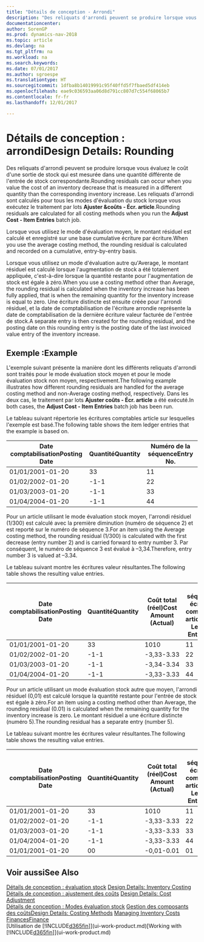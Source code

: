 ```yaml
---
title: "Détails de conception - Arrondi"
description: "Des reliquats d'arrondi peuvent se produire lorsque vous évaluez le coût d'une sortie de stock qui est mesurée dans une quantité différente de l'entrée de stock correspondante. Les reliquats d'arrondi sont calculés pour tous les modes d'évaluation du stock lorsque vous exécutez le traitement par lots **Ajuster &coûts - Écr. article**."
documentationcenter: 
author: SorenGP
ms.prod: dynamics-nav-2018
ms.topic: article
ms.devlang: na
ms.tgt_pltfrm: na
ms.workload: na
ms.search.keywords: 
ms.date: 07/01/2017
ms.author: sgroespe
ms.translationtype: HT
ms.sourcegitcommit: 1dfba8b14019991c95f40ffd5f7fbaed5df414eb
ms.openlocfilehash: eae9c036593aa06d8d791cc807d7c554f68065b7
ms.contentlocale: fr-fr
ms.lasthandoff: 12/01/2017

---
```

# <a name="design-details-rounding"></a><span data-ttu-id="f4323-104">Détails de conception : arrondi</span><span class="sxs-lookup"><span data-stu-id="f4323-104">Design Details: Rounding</span></span>
<span data-ttu-id="f4323-105">Des reliquats d'arrondi peuvent se produire lorsque vous évaluez le coût d'une sortie de stock qui est mesurée dans une quantité différente de l'entrée de stock correspondante.</span><span class="sxs-lookup"><span data-stu-id="f4323-105">Rounding residuals can occur when you value the cost of an inventory decrease that is measured in a different quantity than the corresponding inventory increase.</span></span> <span data-ttu-id="f4323-106">Les reliquats d'arrondi sont calculés pour tous les modes d'évaluation du stock lorsque vous exécutez le traitement par lots **Ajuster &coûts - Écr. article**.</span><span class="sxs-lookup"><span data-stu-id="f4323-106">Rounding residuals are calculated for all costing methods when you run the **Adjust Cost - Item Entries** batch job.</span></span>  

 <span data-ttu-id="f4323-107">Lorsque vous utilisez le mode d'évaluation moyen, le montant résiduel est calculé et enregistré sur une base cumulative écriture par écriture.</span><span class="sxs-lookup"><span data-stu-id="f4323-107">When you use the average costing method, the rounding residual is calculated and recorded on a cumulative, entry-by-entry basis.</span></span>  

 <span data-ttu-id="f4323-108">Lorsque vous utilisez un mode d'évaluation autre qu'Average, le montant résiduel est calculé lorsque l'augmentation de stock a été totalement appliquée, c'est-à-dire lorsque la quantité restante pour l'augmentation de stock est égale à zéro.</span><span class="sxs-lookup"><span data-stu-id="f4323-108">When you use a costing method other than Average, the rounding residual is calculated when the inventory increase has been fully applied, that is when the remaining quantity for the inventory increase is equal to zero.</span></span> <span data-ttu-id="f4323-109">Une écriture distincte est ensuite créée pour l'arrondi résiduel, et la date de comptabilisation de l'écriture arrondie représente la date de comptabilisation de la dernière écriture valeur facturée de l'entrée de stock.</span><span class="sxs-lookup"><span data-stu-id="f4323-109">A separate entry is then created for the rounding residual, and the posting date on this rounding entry is the posting date of the last invoiced value entry of the inventory increase.</span></span>  

## <a name="example"></a><span data-ttu-id="f4323-110">Exemple :</span><span class="sxs-lookup"><span data-stu-id="f4323-110">Example</span></span>  
 <span data-ttu-id="f4323-111">L'exemple suivant présente la manière dont les différents reliquats d'arrondi sont traités pour le mode évaluation stock moyen et pour le mode évaluation stock non moyen, respectivement.</span><span class="sxs-lookup"><span data-stu-id="f4323-111">The following example illustrates how different rounding residuals are handled for the average costing method and non-Average costing method, respectively.</span></span> <span data-ttu-id="f4323-112">Dans les deux cas, le traitement par lots **Ajuster coûts - Écr. article** a été exécuté.</span><span class="sxs-lookup"><span data-stu-id="f4323-112">In both cases, the **Adjust Cost - Item Entries** batch job has been run.</span></span>  

 <span data-ttu-id="f4323-113">Le tableau suivant répertorie les écritures comptables article sur lesquelles l'exemple est basé.</span><span class="sxs-lookup"><span data-stu-id="f4323-113">The following table shows the item ledger entries that the example is based on.</span></span>  

|<span data-ttu-id="f4323-114">Date comptabilisation</span><span class="sxs-lookup"><span data-stu-id="f4323-114">Posting Date</span></span>|<span data-ttu-id="f4323-115">Quantité</span><span class="sxs-lookup"><span data-stu-id="f4323-115">Quantity</span></span>|<span data-ttu-id="f4323-116">Numéro de la séquence</span><span class="sxs-lookup"><span data-stu-id="f4323-116">Entry No.</span></span>|  
|------------------|--------------|---------------|  
|<span data-ttu-id="f4323-117">01/01/20</span><span class="sxs-lookup"><span data-stu-id="f4323-117">01-01-20</span></span>|<span data-ttu-id="f4323-118">3</span><span class="sxs-lookup"><span data-stu-id="f4323-118">3</span></span>|<span data-ttu-id="f4323-119">1</span><span class="sxs-lookup"><span data-stu-id="f4323-119">1</span></span>|  
|<span data-ttu-id="f4323-120">01/02/20</span><span class="sxs-lookup"><span data-stu-id="f4323-120">02-01-20</span></span>|<span data-ttu-id="f4323-121">-1</span><span class="sxs-lookup"><span data-stu-id="f4323-121">-1</span></span>|<span data-ttu-id="f4323-122">2</span><span class="sxs-lookup"><span data-stu-id="f4323-122">2</span></span>|  
|<span data-ttu-id="f4323-123">01/03/20</span><span class="sxs-lookup"><span data-stu-id="f4323-123">03-01-20</span></span>|<span data-ttu-id="f4323-124">-1</span><span class="sxs-lookup"><span data-stu-id="f4323-124">-1</span></span>|<span data-ttu-id="f4323-125">3</span><span class="sxs-lookup"><span data-stu-id="f4323-125">3</span></span>|  
|<span data-ttu-id="f4323-126">01/04/20</span><span class="sxs-lookup"><span data-stu-id="f4323-126">04-01-20</span></span>|<span data-ttu-id="f4323-127">-1</span><span class="sxs-lookup"><span data-stu-id="f4323-127">-1</span></span>|<span data-ttu-id="f4323-128">4</span><span class="sxs-lookup"><span data-stu-id="f4323-128">4</span></span>|  

 <span data-ttu-id="f4323-129">Pour un article utilisant le mode évaluation stock moyen, l'arrondi résiduel (1/300) est calculé avec la première diminution (numéro de séquence 2) et est reporté sur le numéro de séquence 3.</span><span class="sxs-lookup"><span data-stu-id="f4323-129">For an item using the Average costing method, the rounding residual (1/300) is calculated with the first decrease (entry number 2) and is carried forward to entry number 3.</span></span> <span data-ttu-id="f4323-130">Par conséquent, le numéro de séquence 3 est évalué à –3,34.</span><span class="sxs-lookup"><span data-stu-id="f4323-130">Therefore, entry number 3 is valued at –3.34.</span></span>  

 <span data-ttu-id="f4323-131">Le tableau suivant montre les écritures valeur résultantes.</span><span class="sxs-lookup"><span data-stu-id="f4323-131">The following table shows the resulting value entries.</span></span>  

|<span data-ttu-id="f4323-132">Date comptabilisation</span><span class="sxs-lookup"><span data-stu-id="f4323-132">Posting Date</span></span>|<span data-ttu-id="f4323-133">Quantité</span><span class="sxs-lookup"><span data-stu-id="f4323-133">Quantity</span></span>|<span data-ttu-id="f4323-134">Coût total (réel)</span><span class="sxs-lookup"><span data-stu-id="f4323-134">Cost Amount (Actual)</span></span>|<span data-ttu-id="f4323-135">N° séquence écriture comptable article</span><span class="sxs-lookup"><span data-stu-id="f4323-135">Item Ledger Entry No.</span></span>|<span data-ttu-id="f4323-136">Numéro de la séquence</span><span class="sxs-lookup"><span data-stu-id="f4323-136">Entry No.</span></span>|  
|------------------|--------------|----------------------------|---------------------------|---------------|  
|<span data-ttu-id="f4323-137">01/01/20</span><span class="sxs-lookup"><span data-stu-id="f4323-137">01-01-20</span></span>|<span data-ttu-id="f4323-138">3</span><span class="sxs-lookup"><span data-stu-id="f4323-138">3</span></span>|<span data-ttu-id="f4323-139">10</span><span class="sxs-lookup"><span data-stu-id="f4323-139">10</span></span>|<span data-ttu-id="f4323-140">1</span><span class="sxs-lookup"><span data-stu-id="f4323-140">1</span></span>|<span data-ttu-id="f4323-141">1</span><span class="sxs-lookup"><span data-stu-id="f4323-141">1</span></span>|  
|<span data-ttu-id="f4323-142">01/02/20</span><span class="sxs-lookup"><span data-stu-id="f4323-142">02-01-20</span></span>|<span data-ttu-id="f4323-143">-1</span><span class="sxs-lookup"><span data-stu-id="f4323-143">-1</span></span>|<span data-ttu-id="f4323-144">-3,33</span><span class="sxs-lookup"><span data-stu-id="f4323-144">-3.33</span></span>|<span data-ttu-id="f4323-145">2</span><span class="sxs-lookup"><span data-stu-id="f4323-145">2</span></span>|<span data-ttu-id="f4323-146">2</span><span class="sxs-lookup"><span data-stu-id="f4323-146">2</span></span>|  
|<span data-ttu-id="f4323-147">01/03/20</span><span class="sxs-lookup"><span data-stu-id="f4323-147">03-01-20</span></span>|<span data-ttu-id="f4323-148">-1</span><span class="sxs-lookup"><span data-stu-id="f4323-148">-1</span></span>|<span data-ttu-id="f4323-149">-3,34</span><span class="sxs-lookup"><span data-stu-id="f4323-149">-3.34</span></span>|<span data-ttu-id="f4323-150">3</span><span class="sxs-lookup"><span data-stu-id="f4323-150">3</span></span>|<span data-ttu-id="f4323-151">3</span><span class="sxs-lookup"><span data-stu-id="f4323-151">3</span></span>|  
|<span data-ttu-id="f4323-152">01/04/20</span><span class="sxs-lookup"><span data-stu-id="f4323-152">04-01-20</span></span>|<span data-ttu-id="f4323-153">-1</span><span class="sxs-lookup"><span data-stu-id="f4323-153">-1</span></span>|<span data-ttu-id="f4323-154">-3,33</span><span class="sxs-lookup"><span data-stu-id="f4323-154">-3.33</span></span>|<span data-ttu-id="f4323-155">4</span><span class="sxs-lookup"><span data-stu-id="f4323-155">4</span></span>|<span data-ttu-id="f4323-156">4</span><span class="sxs-lookup"><span data-stu-id="f4323-156">4</span></span>|  

 <span data-ttu-id="f4323-157">Pour un article utilisant un mode évaluation stock autre que moyen, l'arrondi résiduel (0,01) est calculé lorsque la quantité restante pour l'entrée de stock est égale à zéro.</span><span class="sxs-lookup"><span data-stu-id="f4323-157">For an item using a costing method other than Average, the rounding residual (0.01) is calculated when the remaining quantity for the inventory increase is zero.</span></span> <span data-ttu-id="f4323-158">Le montant résiduel a une écriture distincte (numéro 5).</span><span class="sxs-lookup"><span data-stu-id="f4323-158">The rounding residual has a separate entry (number 5).</span></span>  

 <span data-ttu-id="f4323-159">Le tableau suivant montre les écritures valeur résultantes.</span><span class="sxs-lookup"><span data-stu-id="f4323-159">The following table shows the resulting value entries.</span></span>  

|<span data-ttu-id="f4323-160">Date comptabilisation</span><span class="sxs-lookup"><span data-stu-id="f4323-160">Posting Date</span></span>|<span data-ttu-id="f4323-161">Quantité</span><span class="sxs-lookup"><span data-stu-id="f4323-161">Quantity</span></span>|<span data-ttu-id="f4323-162">Coût total (réel)</span><span class="sxs-lookup"><span data-stu-id="f4323-162">Cost Amount (Actual)</span></span>|<span data-ttu-id="f4323-163">N° séquence écriture comptable article</span><span class="sxs-lookup"><span data-stu-id="f4323-163">Item Ledger Entry No.</span></span>|<span data-ttu-id="f4323-164">Numéro de la séquence</span><span class="sxs-lookup"><span data-stu-id="f4323-164">Entry No.</span></span>|  
|------------------|--------------|----------------------------|---------------------------|---------------|  
|<span data-ttu-id="f4323-165">01/01/20</span><span class="sxs-lookup"><span data-stu-id="f4323-165">01-01-20</span></span>|<span data-ttu-id="f4323-166">3</span><span class="sxs-lookup"><span data-stu-id="f4323-166">3</span></span>|<span data-ttu-id="f4323-167">10</span><span class="sxs-lookup"><span data-stu-id="f4323-167">10</span></span>|<span data-ttu-id="f4323-168">1</span><span class="sxs-lookup"><span data-stu-id="f4323-168">1</span></span>|<span data-ttu-id="f4323-169">1</span><span class="sxs-lookup"><span data-stu-id="f4323-169">1</span></span>|  
|<span data-ttu-id="f4323-170">01/02/20</span><span class="sxs-lookup"><span data-stu-id="f4323-170">02-01-20</span></span>|<span data-ttu-id="f4323-171">-1</span><span class="sxs-lookup"><span data-stu-id="f4323-171">-1</span></span>|<span data-ttu-id="f4323-172">-3,33</span><span class="sxs-lookup"><span data-stu-id="f4323-172">-3.33</span></span>|<span data-ttu-id="f4323-173">2</span><span class="sxs-lookup"><span data-stu-id="f4323-173">2</span></span>|<span data-ttu-id="f4323-174">2</span><span class="sxs-lookup"><span data-stu-id="f4323-174">2</span></span>|  
|<span data-ttu-id="f4323-175">01/03/20</span><span class="sxs-lookup"><span data-stu-id="f4323-175">03-01-20</span></span>|<span data-ttu-id="f4323-176">-1</span><span class="sxs-lookup"><span data-stu-id="f4323-176">-1</span></span>|<span data-ttu-id="f4323-177">-3,33</span><span class="sxs-lookup"><span data-stu-id="f4323-177">-3.33</span></span>|<span data-ttu-id="f4323-178">3</span><span class="sxs-lookup"><span data-stu-id="f4323-178">3</span></span>|<span data-ttu-id="f4323-179">3</span><span class="sxs-lookup"><span data-stu-id="f4323-179">3</span></span>|  
|<span data-ttu-id="f4323-180">01/04/20</span><span class="sxs-lookup"><span data-stu-id="f4323-180">04-01-20</span></span>|<span data-ttu-id="f4323-181">-1</span><span class="sxs-lookup"><span data-stu-id="f4323-181">-1</span></span>|<span data-ttu-id="f4323-182">-3,33</span><span class="sxs-lookup"><span data-stu-id="f4323-182">-3.33</span></span>|<span data-ttu-id="f4323-183">4</span><span class="sxs-lookup"><span data-stu-id="f4323-183">4</span></span>|<span data-ttu-id="f4323-184">4</span><span class="sxs-lookup"><span data-stu-id="f4323-184">4</span></span>|  
|<span data-ttu-id="f4323-185">01/01/20</span><span class="sxs-lookup"><span data-stu-id="f4323-185">01-01-20</span></span>|<span data-ttu-id="f4323-186">0</span><span class="sxs-lookup"><span data-stu-id="f4323-186">0</span></span>|<span data-ttu-id="f4323-187">-0,01</span><span class="sxs-lookup"><span data-stu-id="f4323-187">-0.01</span></span>|<span data-ttu-id="f4323-188">0</span><span class="sxs-lookup"><span data-stu-id="f4323-188">1</span></span>|<span data-ttu-id="f4323-189">5</span><span class="sxs-lookup"><span data-stu-id="f4323-189">5</span></span>|  

## <a name="see-also"></a><span data-ttu-id="f4323-190">Voir aussi</span><span class="sxs-lookup"><span data-stu-id="f4323-190">See Also</span></span>  
 <span data-ttu-id="f4323-191">[Détails de conception : évaluation stock](design-details-inventory-costing.md) </span><span class="sxs-lookup"><span data-stu-id="f4323-191">[Design Details: Inventory Costing](design-details-inventory-costing.md) </span></span>  
 <span data-ttu-id="f4323-192">[Détails de conception : ajustement des coûts](design-details-cost-adjustment.md) </span><span class="sxs-lookup"><span data-stu-id="f4323-192">[Design Details: Cost Adjustment](design-details-cost-adjustment.md) </span></span>  
 <span data-ttu-id="f4323-193">[Détails de conception : Modes évaluation stock](design-details-costing-methods.md) [Gestion des composants des coûts](finance-manage-inventory-costs.md)</span><span class="sxs-lookup"><span data-stu-id="f4323-193">[Design Details: Costing Methods](design-details-costing-methods.md) [Managing Inventory Costs](finance-manage-inventory-costs.md)</span></span>  
 [<span data-ttu-id="f4323-194">Finances</span><span class="sxs-lookup"><span data-stu-id="f4323-194">Finance</span></span>](finance.md)  
 <span data-ttu-id="f4323-195">[Utilisation de [!INCLUDE[d365fin](includes/d365fin_md.md)]](ui-work-product.md)</span><span class="sxs-lookup"><span data-stu-id="f4323-195">[Working with [!INCLUDE[d365fin](includes/d365fin_md.md)]](ui-work-product.md)</span></span>

